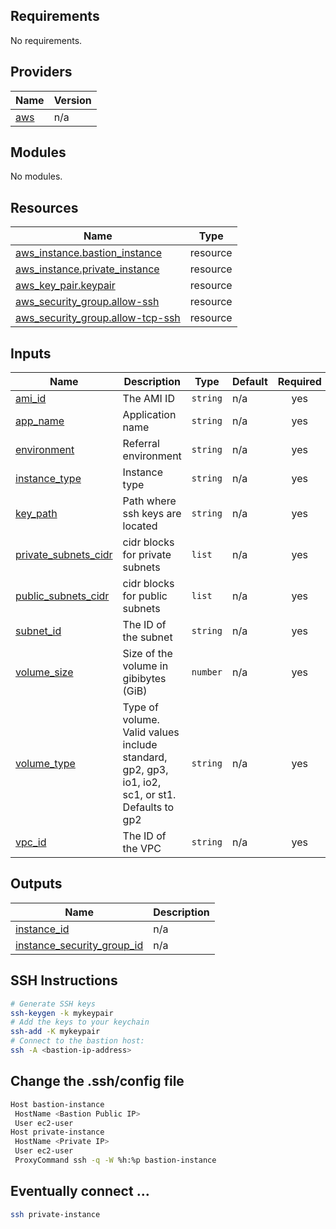 ## Requirements

No requirements.

## Providers

| Name | Version |
|------|---------|
| <a name="provider_aws"></a> [aws](#provider\_aws) | n/a |

## Modules

No modules.

## Resources

| Name | Type |
|------|------|
| [aws_instance.bastion_instance](https://registry.terraform.io/providers/hashicorp/aws/latest/docs/resources/instance) | resource |
| [aws_instance.private_instance](https://registry.terraform.io/providers/hashicorp/aws/latest/docs/resources/instance) | resource |
| [aws_key_pair.keypair](https://registry.terraform.io/providers/hashicorp/aws/latest/docs/resources/key_pair) | resource |
| [aws_security_group.allow-ssh](https://registry.terraform.io/providers/hashicorp/aws/latest/docs/resources/security_group) | resource |
| [aws_security_group.allow-tcp-ssh](https://registry.terraform.io/providers/hashicorp/aws/latest/docs/resources/security_group) | resource |

## Inputs

| Name | Description | Type | Default | Required |
|------|-------------|------|---------|:--------:|
| <a name="input_ami_id"></a> [ami\_id](#input\_ami\_id) | The AMI ID | `string` | n/a | yes |
| <a name="input_app_name"></a> [app\_name](#input\_app\_name) | Application name | `string` | n/a | yes |
| <a name="input_environment"></a> [environment](#input\_environment) | Referral environment | `string` | n/a | yes |
| <a name="input_instance_type"></a> [instance\_type](#input\_instance\_type) | Instance type | `string` | n/a | yes |
| <a name="input_key_path"></a> [key\_path](#input\_key\_path) | Path where ssh keys are located | `string` | n/a | yes |
| <a name="input_private_subnets_cidr"></a> [private\_subnets\_cidr](#input\_private\_subnets\_cidr) | cidr blocks for private subnets | `list` | n/a | yes |
| <a name="input_public_subnets_cidr"></a> [public\_subnets\_cidr](#input\_public\_subnets\_cidr) | cidr blocks for public subnets | `list` | n/a | yes |
| <a name="input_subnet_id"></a> [subnet\_id](#input\_subnet\_id) | The ID of the subnet | `string` | n/a | yes |
| <a name="input_volume_size"></a> [volume\_size](#input\_volume\_size) | Size of the volume in gibibytes (GiB) | `number` | n/a | yes |
| <a name="input_volume_type"></a> [volume\_type](#input\_volume\_type) | Type of volume. Valid values include standard, gp2, gp3, io1, io2, sc1, or st1. Defaults to gp2 | `string` | n/a | yes |
| <a name="input_vpc_id"></a> [vpc\_id](#input\_vpc\_id) | The ID of the VPC | `string` | n/a | yes |

## Outputs

| Name | Description |
|------|-------------|
| <a name="output_instance_id"></a> [instance\_id](#output\_instance\_id) | n/a |
| <a name="output_instance_security_group_id"></a> [instance\_security\_group\_id](#output\_instance\_security\_group\_id) | n/a |

## SSH Instructions
```bash
# Generate SSH keys
ssh-keygen -k mykeypair
# Add the keys to your keychain
ssh-add -K mykeypair
# Connect to the bastion host:
ssh -A <bastion-ip-address>
```
## Change the .ssh/config file
```bash
Host bastion-instance
 HostName <Bastion Public IP>
 User ec2-user
Host private-instance
 HostName <Private IP>
 User ec2-user
 ProxyCommand ssh -q -W %h:%p bastion-instance
```
## Eventually connect ...
```bash
ssh private-instance
```